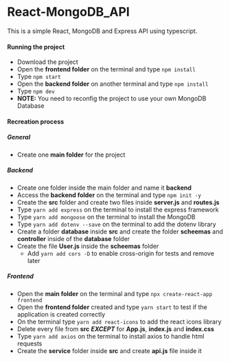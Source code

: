# React-MongoDB_API
This is a simple React, MongoDB and Express API using typescript.
#### Running the project
- Download the project
- Open the **frontend folder** on the terminal and type `npm install`
- Type `npm start`
- Open the **backend folder** on another terminal and type `npm install`
- Type `npm dev`
- **NOTE:** You need to reconfig the project to use your own MongoDB Database


#### Recreation process
##### General
- Create one **main folder** for the project
##### Backend
- Create one folder inside the main folder and name it **backend**
- Access the **backend folder** on the terminal and type `npm init -y`
- Create the **src** folder and create two files inside **server.js** and **routes.js**
- Type `yarn add express` on the terminal to install the express framework
- Type `yarn add mongoose` on the terminal to install the MongoDB
- Type  `yarn add dotenv --save` on the terminal to add the dotenv library
- Create a folder **database** inside **src** and create the folder **scheemas** and **controller** inside of the **database** folder
- Create the file **User.js** inside the **scheemas** folder
    - Add `yarn add cors -D` to enable cross-origin for tests and remove later

##### Frontend
- Open the **main folder** on the terminal and type `npx create-react-app frontend`
- Open the **frontend folder** created and type `yarn start` to test if the application is created correctly
- On the terminal type `yarn add react-icons` to add the react icons library
- Delete every file from **src** ***EXCEPT*** for **App.js**, **index.js** and **index.css**
- Type `yarn add axios` on the terminal to install axios to handle html requests
- Create the **service** folder inside **src** and create **api.js** file inside it
